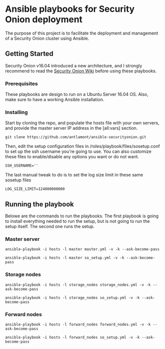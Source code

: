 # Ansible playbooks for Security Onion deployment

The purpose of this project is to facilitate the deployment and management of a Security Onion cluster using Ansible.

## Getting Started

Security Onion v16.04 introduced a new architecture, and I strongly recommend to read the [Security Onion Wiki](https://github.com/Security-Onion-Solutions/security-onion/wiki) before using these playbooks.


### Prerequisites

These playbooks are design to run on a Ubuntu Server 16.04 OS. Also, make sure to have a working Ansible installation.


### Installing

Start by cloning the repo, and populate the hosts file with your own servers, and provide the master server IP address in the [all:vars] section.

```
git clone https://github.com/antlamont/ansible-securityonion.git
```

Then, edit the setup configuration files in /roles/playbook/files/sosetup.conf to set up the ssh username you're going to use. You can also customize these files to enable/disable any options you want or do not want.

```
SSH_USERNAME=''
```

The last manual tweak to do is to set the log size limit in these same sosetup files

```
LOG_SIZE_LIMIT=124000000000
```

## Running the playbook

Belowe are the commands to run the playbooks. The first playbook is going to install everything needed to run the setup, but is not going to run the setup itself. The second one runs the setup.

### Master server

```
ansible-playbook -i hosts -l master master.yml -v -k --ask-become-pass
```

```
ansible-playbook -i hosts -l master so_setup.yml -v -k --ask-become-pass
```

### Storage nodes

```
ansible-playbook -i hosts -l storage_nodes storage_nodes.yml -v -k --ask-become-pass
```

```
ansible-playbook -i hosts -l storage_nodes so_setup.yml -v -k --ask-become-pass
```


### Forward nodes

```
ansible-playbook -i hosts -l forward_nodes forward_nodes.yml -v -k --ask-become-pass
```

```
ansible-playbook -i hosts -l forward_nodes so_setup.yml -v -k --ask-become-pass
```